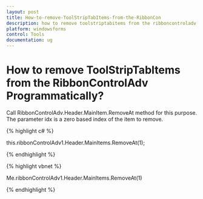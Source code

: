 ```yaml
---
layout: post
title: How-to-remove-ToolStripTabItems-from-the-RibbonCon
description: how to remove toolstriptabitems from the ribboncontroladv programmatically?
platform: windowsforms
control: Tools
documentation: ug
---
```


# How to remove ToolStripTabItems from the RibbonControlAdv Programmatically?

Call RibbonControlAdv.Header.MainItem.RemoveAt method for this purpose. The parameter idx is a zero based index of the item to remove.

{% highlight c# %}



this.ribbonControlAdv1.Header.MainItems.RemoveAt(1);

{% endhighlight %}

{% highlight vbnet %}


Me.ribbonControlAdv1.Header.MainItems.RemoveAt(1)

{% endhighlight %}

